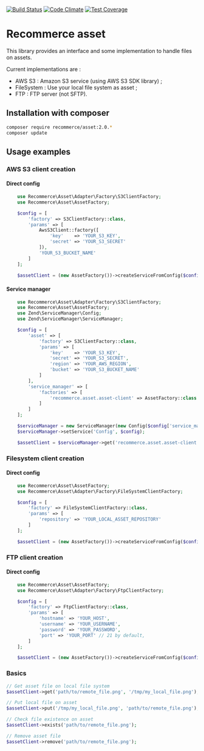 [![Build Status](https://travis-ci.org/recommerce/asset.svg?branch=master)](https://travis-ci.org/recommerce/asset) [![Code Climate](https://codeclimate.com/github/recommerce/asset/badges/gpa.svg)](https://codeclimate.com/github/recommerce/asset) [![Test Coverage](https://codeclimate.com/github/recommerce/asset/badges/coverage.svg)](https://codeclimate.com/github/recommerce/asset/coverage)

# Recommerce asset

This library provides an interface and some implementation to handle files on assets.

Current implementations are :
* AWS S3 : Amazon S3 service (using AWS S3 SDK library) ;
* FileSystem : Use your local file system as asset ;
* FTP : FTP server (not SFTP).

## Installation with composer

```sh
composer require recommerce/asset:2.0.*
composer update
```

## Usage examples

### AWS S3 client creation
#### Direct config
```php
    use Recommerce\Asset\Adapter\Factory\S3ClientFactory;
    use Recommerce\Asset\AssetFactory;

    $config = [
        'factory' => S3ClientFactory::class,
        'params' => [
            AwsS3Client::factory([
                'key'    => 'YOUR_S3_KEY',
                'secret' => 'YOUR_S3_SECRET'
            ]),
            'YOUR_S3_BUCKET_NAME'
        ]
    ];

    $assetClient = (new AssetFactory())->createServiceFromConfig($config);
```

#### Service manager
```php
    use Recommerce\Asset\Adapter\Factory\S3ClientFactory;
    use Recommerce\Asset\AssetFactory;
    use Zend\ServiceManager\Config;
    use Zend\ServiceManager\ServiceManager;

    $config = [
        'asset' => [
            'factory' => S3ClientFactory::class,
            'params' => [
                'key'    => 'YOUR_S3_KEY',
                'secret' => 'YOUR_S3_SECRET',
                'region' => 'YOUR_AWS_REGION',
                'bucket' => 'YOUR_S3_BUCKET_NAME'
            ]
        ],
        'service_manager' => [
            'factories' => [
                'recommerce.asset.asset-client' => AssetFactory::class
            ]
        ]
    ];

    $serviceManager = new ServiceManager(new Config($config['service_manager']));
    $serviceManager->setService('Config', $config);

    $assetClient = $serviceManager->get('recommerce.asset.asset-client');
```

### Filesystem client creation
#### Direct config
```php
    use Recommerce\Asset\AssetFactory;
    use Recommerce\Asset\Adapter\Factory\FileSystemClientFactory;

    $config = [
        'factory' => FileSystemClientFactory::class,
        'params' => [
            'repository' => 'YOUR_LOCAL_ASSET_REPOSITORY'
        ]
    ];

    $assetClient = (new AssetFactory())->createServiceFromConfig($config);
```

### FTP client creation
#### Direct config
```php
    use Recommerce\Asset\AssetFactory;
    use Recommerce\Asset\Adapter\Factory\FtpClientFactory;

    $config = [
        'factory' => FtpClientFactory::class,
        'params' => [
            'hostname' => 'YOUR_HOST',
            'username' => 'YOUR_USERNAME',
            'password' => 'YOUR_PASSWORD',
            'port' => 'YOUR_PORT' // 21 by default,
        ]
    ];

    $assetClient = (new AssetFactory())->createServiceFromConfig($config);
```

### Basics
```php
// Get asset file on local file system
$assetClient->get('path/to/remote_file.png', '/tmp/my_local_file.png');

// Put local file on asset
$assetClient->put('/tmp/my_local_file.png', 'path/to/remote_file.png');

// Check file existence on asset
$assetClient->exists('path/to/remote_file.png');

// Remove asset file
$assetClient->remove('path/to/remote_file.png');
```
